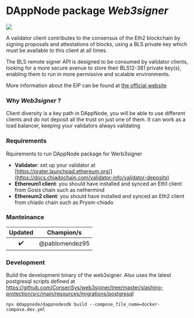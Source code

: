 <!-- :female_detective: Looking for a new champion -->

# DAppNode package _Web3signer_

<!--DAppNode package logo (could be added with an hyperlink to a youtube video): -->

![](node-avatar.png)

<!--Brief introduction about the source project (official project definition is an option): -->

A validator client contributes to the consensus of the Eth2 blockchain by signing proposals and attestations of blocks, using a BLS private key which must be available to this client at all times.

The BLS remote signer API is designed to be consumed by validator clients, looking for a more secure avenue to store their BLS12-381 private key(s), enabling them to run in more permissive and scalable environments.

More information about the EIP can be found at [the official website](https://eips.ethereum.org/EIPS/eip-3030)

### Why _Web3signer_ ?

<!--What can you do with this package?: -->

Client diversity is a key path in DAppNode, you will be able to use different clients and do not deposit all the trust on just one of them. It can work as a load balancer, keeping your validators always validating

### Requirements

Rquirements to run DAppNode package for Werb3signer

<!--Requirements to run the dappnode package in a list: -->

- **Validator**: set up your validator at [https://prater.launchpad.ethereum.org/](https://docs.chiadochain.com/validator-info/validator-deposits)
- **Ethereum1 client**: you should have installed and synced an Eth1 client from Gosis chain such as nethermind
- **Ethereum2 client**: you should have installed and synced an Eth2 client from chiado chain such as Prysm-chiado

### Manteinance

<!--Table with champion/s mantainers, versions and update status -->
<!--UPDATED: :x: OR :heavy_check_mark: -->

|      Updated       |   Champion/s   |
| :----------------: | :------------: |
| :heavy_check_mark: | @pablomendez95 |

### Development

Build the development binary of the web3signer. Also uses the latest postgresql scripts defined at https://github.com/ConsenSys/web3signer/tree/master/slashing-protection/src/main/resources/migrations/postgresql

```
npx @dappnode/dappnodesdk build --compose_file_name=docker-compose.dev.yml
```
